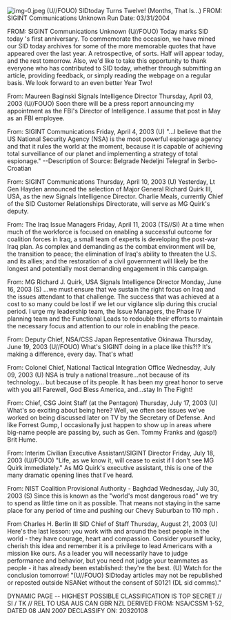 ![img-0.jpeg](img-0.jpeg)
(U//FOUO) SIDtoday Turns Twelve! (Months, That Is...)
FROM: SIGINT Communications
Unknown
Run Date: 03/31/2004

FROM: SIGINT Communications
Unknown
(U//FOUO) Today marks SID today 's first anniversary. To commemorate the occasion, we have mined our SID today archives for some of the more memorable quotes that have appeared over the last year. A retrospective, of sorts. Half will appear today, and the rest tomorrow. Also, we'd like to take this opportunity to thank everyone who has contributed to SID today, whether through submitting an article, providing feedback, or simply reading the webpage on a regular basis. We look forward to an even better Year Two!

From: Maureen Baginski
Signals Intelligence Director
Thursday, April 03, 2003
(U//FOUO) Soon there will be a press report announcing my appointment as the FBI's Director of Intelligence. I assume that post in May as an FBI employee.

From: SIGINT Communications
Friday, April 4, 2003
(U) "...I believe that the US National Security Agency (NSA) is the most powerful espionage agency and that it rules the world at the moment, because it is capable of achieving total surveillance of our planet and implementing a strategy of total espionage."
--Description of Source: Belgrade Nedeljni Telegraf in Serbo-Croatian

From: SIGINT Communications
Thursday, April 10, 2003
(U) Yesterday, Lt Gen Hayden announced the selection of Major General Richard Quirk III, USA, as the new Signals Intelligence Director. Charlie Meals, currently Chief of the SID Customer Relationships Directorate, will serve as MG Quirk's deputy.

From: The Iraq Issue Managers
Friday, April 11, 2003
(TS//SI) At a time when much of the workforce is focused on enabling a successful outcome for coalition forces in Iraq, a small team of experts is developing the post-war Iraq plan. As complex and demanding as the combat environment will be, the transition to peace; the elimination of Iraq's ability to threaten the U.S. and its allies; and the restoration of a civil government will likely be the longest and potentially most demanding engagement in this campaign.

From: MG Richard J. Quirk, USA
Signals Intelligence Director
Monday, June 16, 2003
(S) ...we must ensure that we sustain the right focus on Iraq and the issues attendant to that challenge. The success that was achieved at a cost to so many could be lost if we let our vigilance slip during this crucial period. I urge my leadership team, the Issue Managers, the
Phase IV planning team and the Functional Leads to redouble their efforts to maintain the necessary focus and attention to our role in enabling the peace.

From:
Deputy Chief, NSA/CSS Japan Representative Okinawa
Thursday, June 19, 2003
(U//FOUO) What's SIGINT doing in a place like this?!? It's making a difference, every day. That's what!

From: Colonel
Chief, National Tactical Integration Office
Wednesday, July 09, 2003
(U) NSA is truly a national treasure...not because of its technology... but because of its people. It has been my great honor to serve with you all! Farewell, God Bless America, and...stay In The Fight!

From:
Chief, CSG Joint Staff (at the Pentagon)
Thursday, July 17, 2003
(U) What's so exciting about being here? Well, we often see issues we've worked on being discussed later on TV by the Secretary of Defense. And like Forrest Gump, I occasionally just happen to show up in areas where big-name people are passing by, such as Gen. Tommy Franks and (gasp!) Brit Hume.

From:
Interim Civilian Executive Assistant/SIGINT Director
Friday, July 18, 2003
(U//FOUO) "Life, as we know it, will cease to exist if I don't see MG Quirk immediately." As MG Quirk's executive assistant, this is one of the many dramatic opening lines that I've heard.

From:
NIST Coalition Provisional Authority - Baghdad
Wednesday, July 30, 2003
(S) Since this is known as the "world's most dangerous road" we try to spend as little time on it as possible. That means not staying in the same place for any period of time and pushing our Chevy Suburban to 110 mph .

From Charles H. Berlin III
SID Chief of Staff
Thursday, August 21, 2003
(U) Here's the last lesson: you work with and around the best people in the world - they have courage, heart and compassion. Consider yourself lucky, cherish this idea and remember it is a privilege to lead Americans with a mission like ours. As a leader you will necessarily have to judge performance and behavior, but you need not judge your teammates as people - it has already been established: they're the best.
(U) Watch for the conclusion tomorrow!
"(U//FOUO) SIDtoday articles may not be republished or reposted outside NSANet without the consent of S0121 (DL sid comms)."

DYNAMIC PAGE -- HIGHEST POSSIBLE CLASSIFICATION IS
TOP SECRET // SI / TK // REL TO USA AUS CAN GBR NZL
DERIVED FROM: NSA/CSSM 1-52, DATED 08 JAN 2007 DECLASSIFY ON: 20320108
